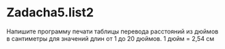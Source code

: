 # Zadacha5.list2
Напишите программу печати таблицы перевода расстояний из дюймов в
сантиметры для значений длин от 1 до 20 дюймов. 1 дюйм = 2,54 см
